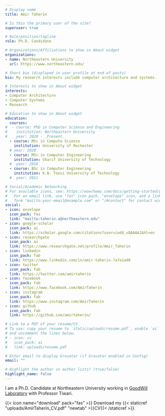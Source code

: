 ```yaml
---
# Display name
title: Amir Taherin

# Is this the primary user of the site?
superuser: true

# Role/position/tagline
role: Ph.D. Candidate

# Organizations/Affiliations to show in About widget
organizations:
- name: Northeastern University
  url: https://www.northeastern.edu/

# Short bio (displayed in user profile at end of posts)
bio: My research interests include computer architecture and systems.

# Interests to show in About widget
interests:
- Computer Architecture
- Computer Systems
- Research

# Education to show in About widget
education:
  courses:
#  - course: PhD in Computer Science and Engineering
#    institution: Northeastern University
#    year: 2020 - _Present_
  - course: MSc in Compute Science
    institution: University of Rochester
  # year: 2020
  - course: MSc in Computer Engineering
    institution: Sharif University of Technology
  #  year: 2016
  - course: BSc in Computer Engineering
    institution: K.N. Toosi University of Technology
  #  year: 2011

# Social/Academic Networking
# For available icons, see: https://wowchemy.com/docs/getting-started/page-builder/#icons
#   For an email link, use "fas" icon pack, "envelope" icon, and a link in the
#   form "mailto:your-email@example.com" or "/#contact" for contact widget.
social:
- icon: envelope
  icon_pack: fas
  link: "mailto:taherin.a@northeastern.edu"
- icon: google-scholar
  icon_pack: ai
  link: https://scholar.google.com/citations?user=iodd_vQAAAAJ&hl=en
- icon: researchgate
  icon_pack: ai
  link: https://www.researchgate.net/profile/Amir_Taherin
- icon: linkedin
  icon_pack: fab
  link: https://www.linkedin.com/in/amir-taherin-7a7a1a90
- icon: twitter
  icon_pack: fab
  link: https://twitter.com/amirtaherin
- icon: facebook
  icon_pack: fab
  link: https://www.facebook.com/AmirTaherin
- icon: instagram
  icon_pack: fab
  link: https://www.instagram.com/AmirTaherin
- icon: github
  icon_pack: fab
  link: https://github.com/amirtaherin/

# Link to a PDF of your resume/CV.
# To use: copy your resume to `static/uploads/resume.pdf`, enable `ai` icons in `params.toml`, 
# and uncomment the lines below.
# - icon: cv
#   icon_pack: ai
#   link: uploads/resume.pdf

# Enter email to display Gravatar (if Gravatar enabled in Config)
email: ""

# Highlight the author in author lists? (true/false)
highlight_name: false
---
```


I am a Ph.D. Candidate at Northeastern University working in  [GoodWill Laboratory](https://goodwillcomputinglab.github.io/) with Professor Tiwari. 

{{< icon name="download" pack="fas" >}} Download my {{< staticref "uploads/AmirTaherin_CV.pdf" "newtab" >}}CV{{< /staticref >}}.
